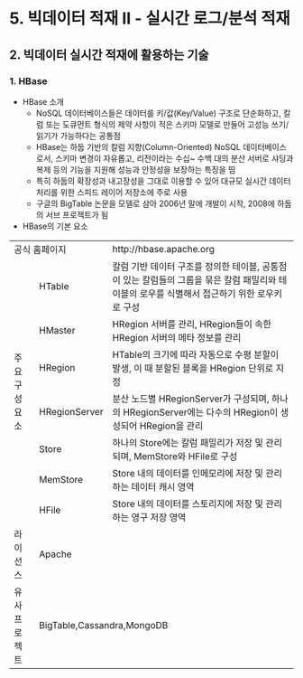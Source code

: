 # 5. 빅데이터 적재 II - 실시간 로그/분석 적재
## 2. 빅데이터 실시간 적재에 활용하는 기술
### 1. HBase
- HBase 소개
  - NoSQL 데이터베이스들은 데이터를 키/값(Key/Value) 구조로 단순화하고, 칼럼 또는 도큐먼트 형식의 제약 사항이 적은 스키마 모델로 만들어 고성능 쓰기/읽기가 가능하다는 공통점
  - HBase는 하둡 기반의 칼럼 지향(Column-Oriented) NoSQL 데이터베이스로서, 스키마 변경이 자유롭고, 리전이라는 수십~ 수백 대의 분산 서버로 샤딩과 복제 등의 기능을 지원해 성능과 안정성을 보장하는 특징을 띰
  - 특히 하둡의 확장성과 내고장성을 그대로 이용할 수 있어 대규모 실시간 데이터 처리를 위한 스피드 레이어 저장소에 주로 사용
  - 구글의 BigTable 논문을 모델로 삼아 2006년 말에 개발이 시작, 2008에 하둡의 서브 프로젝트가 됨
- HBase의 기본 요소
<table>
    <tr>
        <td colspan=2>공식 홈페이지</td>
        <td>http://hbase.apache.org</td>
    </tr>
    <tr>
        <td rowspan=7>주요 구성 요소</td>
        <td>HTable</td>
        <td>칼럼 기반 데이터 구조를 정의한 테이블, 공통점이 있는 칼럼들의 그룹을 묶은 칼럼 패밀리와 테이블의 로우를 식별해서 접근하기 위한 로우키로 구성</td>
    </tr>
    <tr>
        <td>HMaster</td>
        <td>HRegion 서버를 관리, HRegion들이 속한 HRegion 서버의 메타 정보를 관리 </td>
    </tr>
    <tr>
        <td>HRegion</td>
        <td>HTable의 크기에 따라 자동으로 수평 분할이 발생, 이 때 분할된 블록을 HRegion 단위로 지정</td>
    </tr>
    <tr>
        <td>HRegionServer</td>
        <td>분산 노드별 HRegionServer가 구성되며, 하나의 HRegionServer에는 다수의 HRegion이 생성되어 HRegion을 관리</td>
    </tr>
    <tr>
        <td>Store</td>
        <td>하나의 Store에는 칼럼 패밀리가 저장 및 관리되며, MemStore와 HFile로 구성</td>
    </tr>
    <tr>
        <td>MemStore</td>
        <td>Store 내의 데이터를 인메모리에 저장 및 관리하는 데이터 캐시 영역</td>
    </tr>
    <tr>
        <td>HFile</td>
        <td>Store 내의 데이터를 스토리지에 저장 및 관리하는 영구 저장 영역</td>
    </tr>   
    <tr>
        <td>라이선스</td>
        <td colspan=2>Apache</td>
    </tr>
    <tr>
        <td>유사 프로젝트</td>
        <td colspan=2>BigTable,Cassandra,MongoDB</td>
    </tr>
</table>
